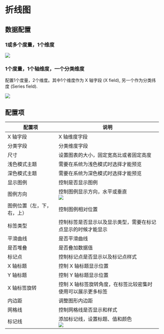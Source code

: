 # 折线图

## 数据配置

### 1或多个度量，1个维度

![](https://static-docs.nocobase.com/202410091022965.png)

### 1个度量，1个轴维度，一个分类维度

配置1个度量，2个维度。其中1个维度作为 X 轴字段 (X field), 另一个作为分类纬度 (Series field).

![](https://static-docs.nocobase.com/202410091029410.png)

## 配置项

| 配置项                     | 说明                                                                                          |
| -------------------------- | --------------------------------------------------------------------------------------------- |
| X 轴字段                   | X 轴维度字段                                                                                  |
| 分类字段                   | 分类维度字段                                                                                  |
| 尺寸                       | 设置图表的大小，固定宽高比或者固定高度                                                        |
| 浅色模式主题               | 需要在系统为浅色模式时选择才能预览                                                            |
| 深色模式主题               | 需要在系统为深色模式时选择才能预览                                                            |
| 显示图例                   | 控制是否显示图例                                                                              |
| 图例方向                   | 控制图例显示方向，水平或垂直<br />![](https://static-docs.nocobase.com/202410091050074.png)   |
| 图例位置（左，下，右，上） | 控制图例相对位置                                                                              |
| 标签类型                   | 控制标签是否显示以及显示类型，需要在标记点显示的时候才能显示                                  |
| 平滑曲线                   | 是否平滑曲线                                                                                  |
| 是否堆叠                   | 是否叠加数据值                                                                                |
| 标记点                     | 控制标记点是否显示以及标记点样式                                                              |
| X 轴标题                   | 控制 X 轴标题显示位置                                                                         |
| Y 轴标题                   | 控制 Y 轴标题显示位置                                                                         |
| X 轴标签旋转               | 控制 X 轴标签旋转角度，在标签比较密集时使用可以展示更多标签                                   |
| 内边距                     | 调整图形内边距                                                                                |
| 网格线                     | 控制网格线是否显示和样式                                                                      |
| 标记线                     | 添加标记线，设置标题、值和颜色<br />![](https://static-docs.nocobase.com/202410091051511.png) |
